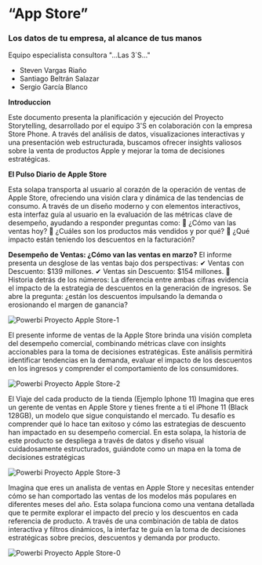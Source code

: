 # **“App Store”**
### **Los datos de tu empresa, al alcance de tus manos**

Equipo especialista consultora "...Las 3´S..."
- Steven Vargas Riaño
- Santiago Beltrán Salazar
- Sergio García Blanco

**Introduccion**

Este documento presenta la planificación y ejecución del Proyecto Storytelling, desarrollado por el equipo 3'S en colaboración con la empresa Store Phone. A través del análisis de datos, visualizaciones interactivas y una presentación web estructurada, buscamos ofrecer insights valiosos sobre la venta de productos Apple y mejorar la toma de decisiones estratégicas.

**El Pulso Diario de Apple Store**

Esta solapa transporta al usuario al corazón de la operación de ventas de Apple Store, ofreciendo una visión clara y dinámica de las tendencias de consumo.
A través de un diseño moderno y con elementos interactivos, esta interfaz guía al usuario en la evaluación de las métricas clave de desempeño, ayudando a responder preguntas como:
🔹 ¿Cómo van las ventas hoy?
🔹 ¿Cuáles son los productos más vendidos y por qué?
🔹 ¿Qué impacto están teniendo los descuentos en la facturación?

**Desempeño de Ventas: ¿Cómo van las ventas en marzo?**
El informe presenta un desglose de las ventas bajo dos perspectivas:
 ✔ Ventas con Descuento: $139 millones.
 ✔ Ventas sin Descuento: $154 millones.
🔹 Historia detrás de los números: La diferencia entre ambas cifras evidencia el impacto de la estrategia de descuentos en la generación de ingresos. Se abre la pregunta: ¿están los descuentos impulsando la demanda o erosionando el margen de ganancia?


![Powerbi Proyecto Apple Store-1](https://github.com/user-attachments/assets/b6a0815a-b0ab-4724-aff6-8845082c7d8a)

El presente informe de ventas de la Apple Store brinda una visión completa del desempeño comercial, combinando métricas clave con insights accionables para la toma de decisiones estratégicas. Este análisis permitirá identificar tendencias en la demanda, evaluar el impacto de los descuentos en los ingresos y comprender el comportamiento de los consumidores.

![Powerbi Proyecto Apple Store-2](https://github.com/user-attachments/assets/55cf2103-d3fc-4af3-9ef6-010ca34afd76)

El Viaje del cada producto de la tienda (Ejemplo Iphone 11)
Imagina que eres un gerente de ventas en Apple Store y tienes frente a ti el iPhone 11 (Black 128GB), un modelo que sigue conquistando el mercado. Tu desafío es comprender qué lo hace tan exitoso y cómo las estrategias de descuento han impactado en su desempeño comercial.
En esta solapa, la historia de este producto se despliega a través de datos y diseño visual cuidadosamente estructurados, guiándote como un mapa en la toma de decisiones estratégicas

![Powerbi Proyecto Apple Store-3](https://github.com/user-attachments/assets/f7fecb08-085a-4472-bef0-d622cc06f76a)

Imagina que eres un analista de ventas en Apple Store y necesitas entender cómo se han comportado las ventas de los modelos más populares en diferentes meses del año. Esta solapa funciona como una ventana detallada que te permite explorar el impacto del precio y los descuentos en cada referencia de producto.
A través de una combinación de tabla de datos interactiva y filtros dinámicos, la interfaz te guía en la toma de decisiones estratégicas sobre precios, descuentos y demanda por producto.


![Powerbi Proyecto Apple Store-0](https://github.com/user-attachments/assets/7c6e9215-5c74-49e1-a434-2e7ec8eb27be)



